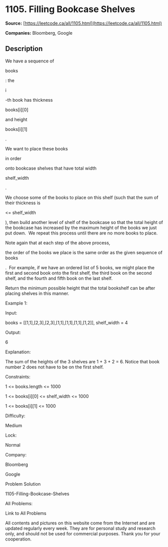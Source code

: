 # 1105. Filling Bookcase Shelves

**Source:** [https://leetcode.ca/all/1105.html](https://leetcode.ca/all/1105.html)

**Companies:** Bloomberg, Google

## Description

We have a sequence of

books

: the

i

-th book has thickness

books[i][0]

and height

books[i][1]

.

We want to place these books

in order

onto bookcase shelves that have
        total width

shelf_width

.

We choose some of the books to place on this shelf (such that the sum of their thickness
        is

<= shelf_width

), then build another level of shelf of the bookcase so
        that the total height of the bookcase has increased by the maximum height of the books we
        just put down.  We repeat this process until there are no more books to place.

Note again that at each step of the above process,

the order of the books we place is
        the same order as the given sequence of books

.  For example, if we have an ordered
        list of 5 books, we might place the first and second book onto the first shelf, the
        third book on the second shelf, and the fourth and fifth book on the last shelf.

Return the minimum possible height that the total bookshelf can be after placing shelves in
        this manner.

Example 1:

Input:

books = [[1,1],[2,3],[2,3],[1,1],[1,1],[1,1],[1,2]], shelf_width = 4

Output:

6

Explanation:

The sum of the heights of the 3 shelves are 1 + 3 + 2 = 6.
Notice that book number 2 does not have to be on the first shelf.

Constraints:

1 <= books.length <= 1000

1 <= books[i][0] <= shelf_width <= 1000

1 <= books[i][1] <= 1000

Difficulty:

Medium

Lock:

Normal

Company:

Bloomberg

Google

Problem Solution

1105-Filling-Bookcase-Shelves

All Problems:

Link to All Problems

All contents and pictures on this website come from the Internet and are updated regularly every week. They are for personal study and research only, and should not be used for commercial purposes. Thank you for your cooperation.

